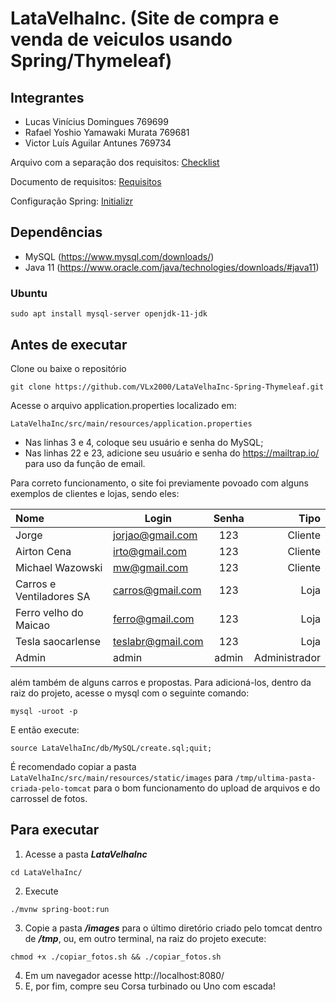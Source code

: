 # LataVelhaInc. (Site de compra e venda de veiculos usando Spring/Thymeleaf)

## Integrantes ##

- Lucas Vinícius Domingues 769699
- Rafael Yoshio Yamawaki Murata 769681
- Victor Luís Aguilar Antunes 769734

Arquivo com a separação dos requisitos:
[Checklist](doc/checklist.md)

Documento de requisitos:
[Requisitos](doc/Requisitos-A2.pdf)

Configuração Spring:
[Initializr](doc/spring-initializr.png)

## Dependências ###
- MySQL (https://www.mysql.com/downloads/)
- Java 11 (https://www.oracle.com/java/technologies/downloads/#java11)

### Ubuntu ###
```
sudo apt install mysql-server openjdk-11-jdk
```

## Antes de executar ##
Clone ou baixe o repositório
```
git clone https://github.com/VLx2000/LataVelhaInc-Spring-Thymeleaf.git
```
Acesse o arquivo application.properties localizado em:
```
LataVelhaInc/src/main/resources/application.properties
```
- Nas linhas 3 e 4, coloque seu usuário e senha do MySQL;
- Nas linhas 22 e 23, adicione seu usuário e senha do https://mailtrap.io/ para uso da função de email.

Para correto funcionamento, o site foi previamente povoado com alguns exemplos de clientes e lojas, sendo eles:

Nome | Login | Senha | Tipo
|:---|---|:---:|---:|
Jorge | jorjao@gmail.com | 123 | Cliente
Airton Cena | irto@gmail.com | 123 | Cliente
Michael Wazowski | mw@gmail.com | 123 | Cliente
Carros e Ventiladores SA | carros@gmail.com | 123 | Loja
Ferro velho do Maicao | ferro@gmail.com | 123 | Loja
Tesla saocarlense | teslabr@gmail.com | 123 | Loja
Admin | admin | admin | Administrador

além também de alguns carros e propostas.
Para adicioná-los, dentro da raiz do projeto, acesse o mysql com o seguinte comando:
```
mysql -uroot -p
```
E então execute:
```
source LataVelhaInc/db/MySQL/create.sql;quit;
```
É recomendado copiar a pasta ```LataVelhaInc/src/main/resources/static/images``` para ```/tmp/ultima-pasta-criada-pelo-tomcat``` para o bom funcionamento do upload de arquivos e do carrossel de fotos.

## Para executar ##
1) Acesse a pasta ***LataVelhaInc*** 
```
cd LataVelhaInc/
```
2) Execute
```
./mvnw spring-boot:run
```
3) Copie a pasta ***/images*** para o último diretório criado pelo tomcat dentro de ***/tmp***, ou, em outro terminal, na raiz do projeto execute:
```
chmod +x ./copiar_fotos.sh && ./copiar_fotos.sh
```
4) Em um navegador acesse http://localhost:8080/
5) E, por fim, compre seu Corsa turbinado ou Uno com escada!
